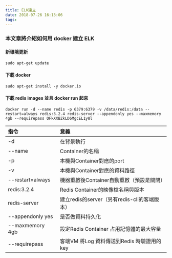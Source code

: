 ```yaml
---
title: ELK建立
date: 2018-07-26 16:13:06
tags:
---
```


### 本文章將介紹如何用 docker 建立 ELK

#### 新環境更新

```
sudo apt-get update
```

#### 下載 docker

```
sudo apt-get install -y docker.io
```

#### 下載 redis images 並且 docker run 起來 

```
docker run -d --name redis -p 6379:6379 -v /data/redis:/data --restart=always redis:3.2.4 redis-server --appendonly yes --maxmemory 4gb --requirepass QFkXXBZkLD6MgcEL1y8l
```

指令                 | 意義
:------------------- | :----
-d	                 | 在背景執行
--name	             | Container的名稱
-p	                 | 本機與Container對應的port
-v	                 | 本機與Container對應的資料路徑
--restart=always     |	機器重啟後Container自動重啟（預設是關閉）
redis:3.2.4	         | Redis Container的映像檔名稱與版本
redis-server         | 建立redis的server（另有redis-cli的客端版本）
--appendonly yes     | 是否做資料持久化
--maxmemory 4gb	     | 設定Redis Container 占用記憶體的最大容量
--requirepass        | 客端VM 將Log 資料傳送到Redis 時驗證用的key

